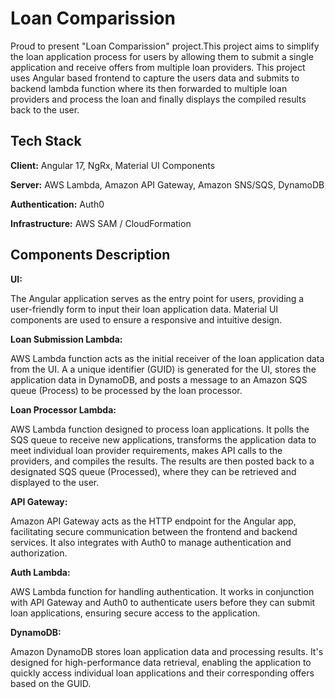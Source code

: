 
# Loan Comparission

Proud to present "Loan Comparission" project.This project aims to simplify the loan application process for users by allowing them to submit a single application and receive offers from multiple loan providers. 
This project uses Angular based frontend to capture the users data and submits to backend lambda function where its then forwarded to multiple loan providers and process the loan and finally displays the compiled results back to the user.

## Tech Stack

**Client:** Angular 17, NgRx, Material UI Components

**Server:** AWS Lambda, Amazon API Gateway, Amazon SNS/SQS, DynamoDB

**Authentication:**   Auth0

**Infrastructure:** AWS SAM / CloudFormation

## Components Description

**UI:**  

The Angular application serves as the entry point for users, providing a user-friendly form to input their loan application data. Material UI components are used to ensure a responsive and intuitive design.

**Loan Submission Lambda:**  

AWS Lambda function acts as the initial receiver of the loan application data from the UI. A a unique identifier (GUID) is generated for the UI, stores the application data in DynamoDB, and posts a message to an Amazon SQS queue (Process) to be processed by the loan processor.

**Loan Processor Lambda:**  

AWS Lambda function designed to process loan applications. It polls the SQS queue to receive new applications, transforms the application data to meet individual loan provider requirements, makes API calls to the providers, and compiles the results. The results are then posted back to a designated SQS queue (Processed), where they can be retrieved and displayed to the user.

**API Gateway:**  

Amazon API Gateway acts as the HTTP endpoint for the Angular app, facilitating secure communication between the frontend and backend services. It also integrates with Auth0 to manage authentication and authorization.

**Auth Lambda:**  

AWS Lambda function for handling authentication. It works in conjunction with API Gateway and Auth0 to authenticate users before they can submit loan applications, ensuring secure access to the application.

**DynamoDB:**  

Amazon DynamoDB stores loan application data and processing results. It's designed for high-performance data retrieval, enabling the application to quickly access individual loan applications and their corresponding offers based on the GUID.